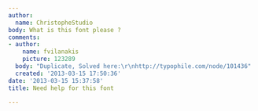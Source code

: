 ```yaml
---
author:
  name: ChristopheStudio
body: What is this font please ?
comments:
- author:
    name: fvilanakis
    picture: 123289
  body: "Duplicate, Solved here:\r\nhttp://typophile.com/node/101436"
  created: '2013-03-15 17:50:36'
date: '2013-03-15 15:37:58'
title: Need help for this font

---
```


